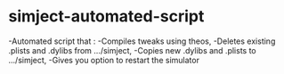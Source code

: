 # simject-automated-script
-Automated script that :
-Compiles tweaks using theos,
-Deletes existing .plists and .dylibs from .../simject,
-Copies new .dylibs and .plists to .../simject,
-Gives you option to restart the simulator
